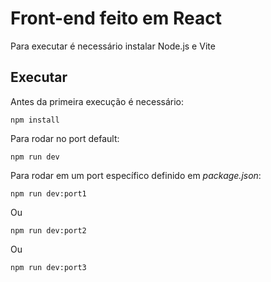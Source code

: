 # Front-end feito em React

Para executar é necessário instalar Node.js e Vite

## Executar

Antes da primeira execução é necessário:
```shell
npm install
```

Para rodar no port default:
```shell
npm run dev
```

Para rodar em um port específico definido em _package.json_:
```shell
npm run dev:port1
```

Ou
```shell
npm run dev:port2
```

Ou
```shell
npm run dev:port3
```